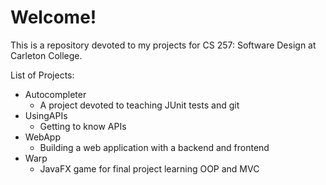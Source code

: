 # Welcome!

This is a repository devoted to my projects for CS 257: Software Design at Carleton College.

List of Projects:

* Autocompleter
	* A project devoted to teaching JUnit tests and git
* UsingAPIs
	* Getting to know APIs
* WebApp
	* Building a web application with a backend and frontend
* Warp
	* JavaFX game for final project learning OOP and MVC
